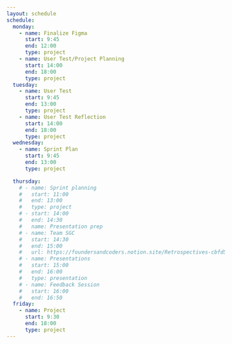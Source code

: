 ```yaml
---
layout: schedule
schedule:
  monday:
    - name: Finalize Figma
      start: 9:45
      end: 12:00
      type: project
    - name: User Test/Project Planning
      start: 14:00
      end: 18:00
      type: project
  tuesday:
    - name: User Test
      start: 9:45
      end: 13:00
      type: project
    - name: User Test Reflection
      start: 14:00
      end: 18:00
      type: project
  wednesday:
    - name: Sprint Plan
      start: 9:45
      end: 13:00
      type: project

  thursday:
    # - name: Sprint planning
    #   start: 11:00
    #   end: 13:00
    #   type: project
    # - start: 14:00
    #   end: 14:30
    #   name: Presentation prep
    # - name: Team SGC
    #   start: 14:30
    #   end: 15:00
    #   url: https://foundersandcoders.notion.site/Retrospectives-cbfd57e19cd24c61a6bd8db16fe0f347
    # - name: Presentations
    #   start: 15:00
    #   end: 16:00
    #   type: presentation
    # - name: Feedback Session
    #   start: 16:00
    #   end: 16:50
  friday:
    - name: Project
      start: 9:30
      end: 18:00
      type: project
---
```

